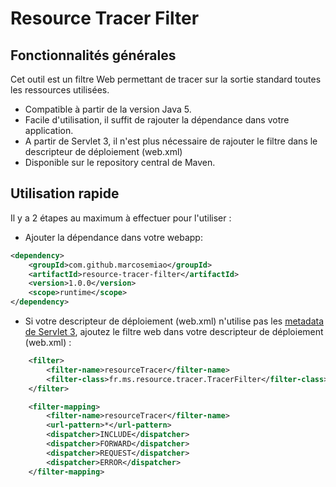 # Resource Tracer Filter

## Fonctionnalités générales
Cet outil est un filtre Web permettant de tracer sur la sortie standard toutes les ressources utilisées.
- Compatible à partir de la version Java 5.
- Facile d'utilisation, il suffit de rajouter la dépendance dans votre application.
- A partir de Servlet 3, il n'est plus nécessaire de rajouter le filtre dans le descripteur de déploiement (web.xml)
- Disponible sur le repository central de Maven.

## Utilisation rapide

Il y a 2 étapes au maximum à effectuer pour l'utiliser :
- Ajouter la dépendance dans votre webapp:

````xml
<dependency>
	<groupId>com.github.marcosemiao</groupId>
	<artifactId>resource-tracer-filter</artifactId>
	<version>1.0.0</version>
    <scope>runtime</scope>
</dependency>
````

- Si votre descripteur de déploiement (web.xml) n'utilise pas les [metadata de Servlet 3](https://blogs.oracle.com/swchan/entry/servlet_3_0_web_fragment), ajoutez le filtre web dans votre descripteur de déploiement (web.xml) :

````xml
	<filter>
		<filter-name>resourceTracer</filter-name>
		<filter-class>fr.ms.resource.tracer.TracerFilter</filter-class>
	</filter>

	<filter-mapping>
		<filter-name>resourceTracer</filter-name>
		<url-pattern>*</url-pattern>
		<dispatcher>INCLUDE</dispatcher>
		<dispatcher>FORWARD</dispatcher>
		<dispatcher>REQUEST</dispatcher>
		<dispatcher>ERROR</dispatcher>
	</filter-mapping>
````
